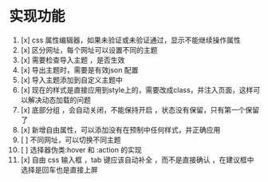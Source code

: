 # 实现功能

1. [x] css 属性编辑器，如果未验证或未验证通过，显示不能继续操作属性
2. [x] 区分网址，每个网址可以设置不同的主题
3. [x] 需要检查导入主题 ，是否生效
4. [x] 导出主题时，需要是有效json 配置
5. [x] 导入主题添加到自定义主题中
6. [x] 现在的样式是直接应用到style上的，需要改成class，并注入页面，这样可以解决动态加载的问题
7. [x] 底部分组 ，会自动关闭，不能保持开启 ，状态没有保留，只有第一个保留了
8. [x] 新增自由属性，可以添加没有在预制中任何样式，并正确应用
9. [ ] 不同网址，可以切换不同主题
10. [ ] 选择器伪类:hover 和 :action 的实现
11. [x] 自由 css 输入框 ，tab 键应该自动补全 ，而不是直接确认 ，在建议框中选择是回车也是直接上屏